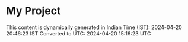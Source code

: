 # My Project

This content is dynamically generated in Indian Time (IST): 2024-04-20 20:46:23 IST
Converted to UTC: 2024-04-20 15:16:23 UTC

